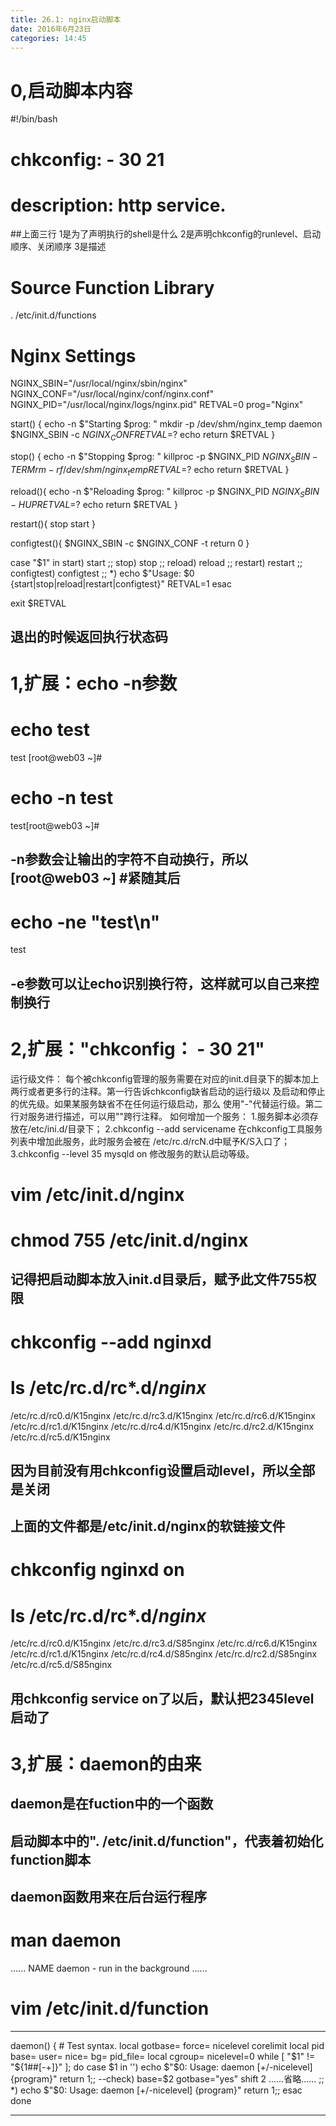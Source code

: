```yaml
---
title: 26.1: nginx启动脚本
date: 2016年6月23日
categories: 14:45
---
```

 
0,启动脚本内容
=========================================
#!/bin/bash
# chkconfig: - 30 21
# description: http service.
##上面三行
1是为了声明执行的shell是什么
2是声明chkconfig的runlevel、启动顺序、关闭顺序
3是描述
# Source Function Library
. /etc/init.d/functions
# Nginx Settings
 
NGINX_SBIN="/usr/local/nginx/sbin/nginx"
NGINX_CONF="/usr/local/nginx/conf/nginx.conf"
NGINX_PID="/usr/local/nginx/logs/nginx.pid"
RETVAL=0
prog="Nginx"
 
start() {
         echo -n $"Starting $prog: "
         mkdir -p /dev/shm/nginx_temp
         daemon $NGINX_SBIN -c $NGINX_CONF
         RETVAL=$?
         echo
         return $RETVAL
}
 
stop() {
         echo -n $"Stopping $prog: "
         killproc -p $NGINX_PID $NGINX_SBIN -TERM
         rm -rf /dev/shm/nginx_temp
         RETVAL=$?
         echo
         return $RETVAL
}
 
reload(){
         echo -n $"Reloading $prog: "
         killproc -p $NGINX_PID $NGINX_SBIN -HUP
         RETVAL=$?
         echo
         return $RETVAL
}
 
restart(){
         stop
         start
}
 
configtest(){
     $NGINX_SBIN -c $NGINX_CONF -t
     return 0
}
 
case "$1" in
   start)
         start
         ;;
   stop)
         stop
         ;;
   reload)
         reload
         ;;
   restart)
         restart
         ;;
   configtest)
         configtest
         ;;
   *)
         echo $"Usage: $0 {start|stop|reload|restart|configtest}"
         RETVAL=1
esac
 
exit $RETVAL
## 退出的时候返回执行状态码 
1,扩展：echo -n参数
=========================================
# echo test
test
[root@web03 ~]#
 
# echo -n test
test[root@web03 ~]#
## -n参数会让输出的字符不自动换行，所以[root@web03 ~] #紧随其后
 
# echo -ne "test\n"
test
## -e参数可以让echo识别换行符，这样就可以自己来控制换行 
2,扩展："chkconfig： - 30 21"
=========================================
运行级文件：
每个被chkconfig管理的服务需要在对应的init.d目录下的脚本加上
两行或者更多行的注释。第一行告诉chkconfig缺省启动的运行级以
及启动和停止的优先级。如果某服务缺省不在任何运行级启动，那么
使用"-"代替运行级。第二行对服务进行描述，可以用"\"跨行注释。
如何增加一个服务：
1.服务脚本必须存放在/etc/ini.d/目录下；
2.chkconfig --add servicename
在chkconfig工具服务列表中增加此服务，此时服务会被在
/etc/rc.d/rcN.d中赋予K/S入口了；
3.chkconfig --level 35 mysqld on
修改服务的默认启动等级。
# vim /etc/init.d/nginx
# chmod 755 /etc/init.d/nginx
## 记得把启动脚本放入init.d目录后，赋予此文件755权限
# chkconfig --add nginxd
 
# ls /etc/rc.d/rc*.d/*nginx*
/etc/rc.d/rc0.d/K15nginx  /etc/rc.d/rc3.d/K15nginx  /etc/rc.d/rc6.d/K15nginx
/etc/rc.d/rc1.d/K15nginx  /etc/rc.d/rc4.d/K15nginx
/etc/rc.d/rc2.d/K15nginx  /etc/rc.d/rc5.d/K15nginx
## 因为目前没有用chkconfig设置启动level，所以全部是关闭
## 上面的文件都是/etc/init.d/nginx的软链接文件
 
# chkconfig nginxd on
# ls /etc/rc.d/rc*.d/*nginx*
/etc/rc.d/rc0.d/K15nginx  /etc/rc.d/rc3.d/S85nginx  /etc/rc.d/rc6.d/K15nginx
/etc/rc.d/rc1.d/K15nginx  /etc/rc.d/rc4.d/S85nginx
/etc/rc.d/rc2.d/S85nginx  /etc/rc.d/rc5.d/S85nginx
## 用chkconfig service on了以后，默认把2345level启动了 
3,扩展：daemon的由来
===========================================
## daemon是在fuction中的一个函数
## 启动脚本中的". /etc/init.d/function"，代表着初始化function脚本
## daemon函数用来在后台运行程序
 
# man daemon
......
NAME
       daemon - run in the background
......
 
# vim /etc/init.d/function
*****************************************
daemon() {
        # Test syntax.
        local gotbase= force= nicelevel corelimit
        local pid base= user= nice= bg= pid_file=
        local cgroup=
        nicelevel=0
        while [ "$1" != "${1##[-+]}" ]; do
          case $1 in
            '')    echo $"$0: Usage: daemon [+/-nicelevel] {program}"
                   return 1;;
            --check)
                   base=$2
                   gotbase="yes"
                   shift 2
                   ......省略......
                   ;;
            *)     echo $"$0: Usage: daemon [+/-nicelevel] {program}"
                   return 1;;
          esac
        done
***************************************** 
